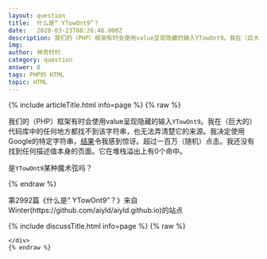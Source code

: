 ```yaml
---
layout: question
title:  什么是“ YTowOnt9”？
date:   2020-03-23T08:26:46.000Z
description: 我们的（PHP）框架有时会使用value呈现隐藏的输入YTowOnt9。我在（巨大的）代码库中的任何地方都找不到该字符串，也无法弄清楚它的来源。我决定使用...
img: 
author: 神奇村村
category: question
answer: 0
tags: PHP的 HTML
topic: HTML
---
```

<div class="article-root">
  <div class="article">
    {% include articleTitle.html info=page %}
    {% raw %}
    <div class="article-content"><p><font style="vertical-align: inherit;"><font style="vertical-align: inherit;">我们的（PHP）框架有时会使用value呈现隐藏的输入</font></font><code>YTowOnt9</code><font style="vertical-align: inherit;"><font style="vertical-align: inherit;">。</font><font style="vertical-align: inherit;">我在（巨大的）代码库中的任何地方都找不到该字符串，也无法弄清楚它的来源。</font><font style="vertical-align: inherit;">我决定使用Google的特定字符串，</font></font><a href="https://www.google.com/?q=%22YTowOnt9%22#q=%22YTowOnt9%22"><font style="vertical-align: inherit;"><font style="vertical-align: inherit;">结果</font></font></a><font style="vertical-align: inherit;"><font style="vertical-align: inherit;">令我感到惊讶。</font><font style="vertical-align: inherit;">超过一百万（随机）点击。</font><font style="vertical-align: inherit;">我还没有找到任何描述值本身的页面。</font><font style="vertical-align: inherit;">它在堆栈溢出上有0个命中。</font></font></p>

<p><font style="vertical-align: inherit;"><font style="vertical-align: inherit;">是</font></font><code>YTowOnt9</code><font style="vertical-align: inherit;"><font style="vertical-align: inherit;">某种魔术弦吗？</font></font></p></div>
    {% endraw %}
  </div>
  <p class="winter_mark">第2992篇《什么是“ YTowOnt9”？》来自Winter(https://github.com/aiyld/aiyld.github.io)的站点</p>
  <div class="discuss-wrapper">
    {% include discussTitle.html info=page %}
    {% raw %}
    <div class="discuss-list">
    
    </div>
    {% endraw %}
  </div>
<div>
